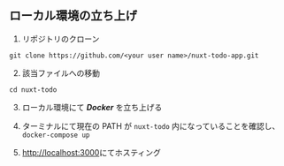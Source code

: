 ## ローカル環境の立ち上げ

1. リポジトリのクローン

```
git clone https://github.com/<your user name>/nuxt-todo-app.git
```

2. 該当ファイルへの移動

```
cd nuxt-todo
```

3. ローカル環境にて **_Docker_** を立ち上げる

4. ターミナルにて現在の PATH が `nuxt-todo` 内になっていることを確認し、`docker-compose up`

5. [http://localhost:3000](http://localhost:3000)にてホスティング
